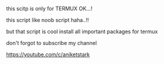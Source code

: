 this scitp is only for TERMUX OK...!

this script like noob script haha..!!

but that script is cool 
install all important packages for termux 

don't forgot to subscribe my channel

https://youtube.com/c/aniketstark
